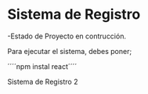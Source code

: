 <h1> Sistema de Registro  </h1>  

-Estado de Proyecto en contrucción.

Para ejecutar el sistema, debes poner; 

´´´´npm instal react´´´´

Sistema de Registro 2
